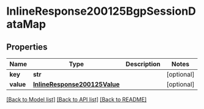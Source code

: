 # InlineResponse200125BgpSessionDataMap

## Properties
Name | Type | Description | Notes
------------ | ------------- | ------------- | -------------
**key** | **str** |  | [optional] 
**value** | [**InlineResponse200125Value**](InlineResponse200125Value.md) |  | [optional] 

[[Back to Model list]](../README.md#documentation-for-models) [[Back to API list]](../README.md#documentation-for-api-endpoints) [[Back to README]](../README.md)

